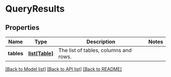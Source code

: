 # QueryResults

## Properties
Name | Type | Description | Notes
------------ | ------------- | ------------- | -------------
**tables** | [**list[Table]**](Table.md) | The list of tables, columns and rows. | 

[[Back to Model list]](../README.md#documentation-for-models) [[Back to API list]](../README.md#documentation-for-api-endpoints) [[Back to README]](../README.md)


